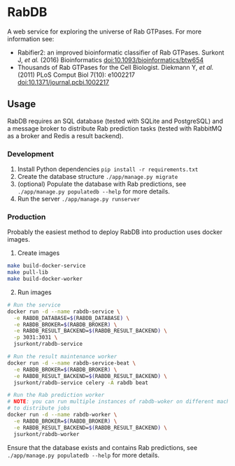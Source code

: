 # RabDB

A web service for exploring the universe of Rab GTPases. For more information
see:

* Rabifier2: an improved bioinformatic classifier of Rab GTPases.
  Surkont J, *et al.* (2016) Bioinformatics [doi:10.1093/bioinformatics/btw654](http://bioinformatics.oxfordjournals.org/content/early/2016/10/20/bioinformatics.btw654.abstract)
* Thousands of Rab GTPases for the Cell Biologist.
  Diekmann Y, *et al.* (2011) PLoS Comput Biol 7(10): e1002217
  [doi:10.1371/journal.pcbi.1002217](http://dx.plos.org/10.1371/journal.pcbi.1002217)

## Usage

RabDB requires an SQL database (tested with SQLite and PostgreSQL) and a
message broker to distribute Rab prediction tasks (tested with RabbitMQ as a
broker and Redis a result backend).

### Development

1. Install Python dependencies `pip install -r requirements.txt`
2. Create the database structure `./app/manage.py migrate`
3. (optional) Populate the database with Rab predictions, see
`./app/manage.py populatedb --help` for more details.
4. Run the server `./app/manage.py runserver`

### Production

Probably the easiest method to deploy RabDB into production uses docker images.

1. Create images

  ```bash
  make build-docker-service
  make pull-lib
  make build-docker-worker
  ```

2. Run images

  ```bash
  # Run the service
  docker run -d --name rabdb-service \
    -e RABDB_DATABASE=$(RABDB_DATABASE) \
    -e RABDB_BROKER=$(RABDB_BROKER) \
    -e RABDB_RESULT_BACKEND=$(RABDB_RESULT_BACKEND) \
    -p 3031:3031 \
    jsurkont/rabdb-service

  # Run the result maintenance worker
  docker run -d --name rabdb-service-beat \
    -e RABDB_BROKER=$(RABDB_BROKER) \
    -e RABDB_RESULT_BACKEND=$(RABDB_RESULT_BACKEND) \
    jsurkont/rabdb-service celery -A rabdb beat

  # Run the Rab prediction worker
  # NOTE: you can run multiple instances of rabdb-woker on different machines
  # to distribute jobs
  docker run -d --name rabdb-worker \
    -e RABDB_BROKER=$(RABDB_BROKER) \
    -e RABDB_RESULT_BACKEND=$(RABDB_RESULT_BACKEND) \
    jsurkont/rabdb-worker
  ```

Ensure that the database exists and contains Rab predictions, see
`./app/manage.py populatedb --help` for more details.
